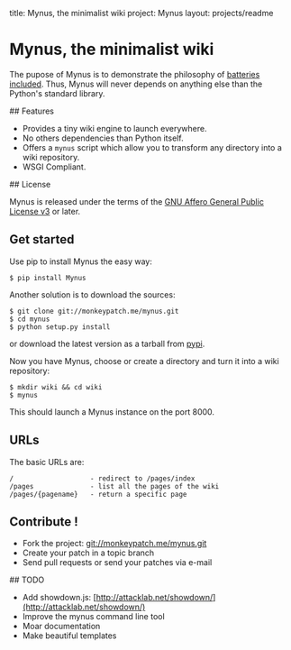 title: Mynus, the minimalist wiki
project: Mynus
layout: projects/readme

# Mynus, the minimalist wiki

The pupose of Mynus is to demonstrate the philosophy of
[batteries included](http://www.python.org/about/#python-is-powerful-and-fast).
Thus, Mynus will never depends on anything else than the Python's standard
library.

## Features

  * Provides a tiny wiki engine to launch everywhere.
  * No others dependencies than Python itself.
  * Offers a `mynus` script which allow you to transform any directory into a
    wiki repository.
  * WSGI Compliant.

## License

Mynus is released under the terms of the
[GNU Affero General Public License v3](http://www.gnu.org/licenses/agpl-3.0.html)
or later.

## Get started

Use pip to install Mynus the easy way:

    $ pip install Mynus

Another solution is to download the sources:

    $ git clone git://monkeypatch.me/mynus.git
    $ cd mynus
    $ python setup.py install

or download the latest version as a tarball from
[pypi](http://pypi.python.org/pypi/Mynus).


Now you have Mynus, choose or create a directory and turn it into a wiki
repository:

    $ mkdir wiki && cd wiki
    $ mynus

This should launch a Mynus instance on the port 8000.

## URLs

The basic URLs are:

    /                   - redirect to /pages/index
    /pages              - list all the pages of the wiki
    /pages/{pagename}   - return a specific page

## Contribute !

  - Fork the project:
    [git://monkeypatch.me/mynus.git](git://monkeypatch.me/mynus.git)
  - Create your patch in a topic branch
  - Send pull requests or send your patches via e-mail

## TODO

  * Add showdown.js:
    [http://attacklab.net/showdown/](http://attacklab.net/showdown/)
  * Improve the mynus command line tool
  * Moar documentation
  * Make beautiful templates

